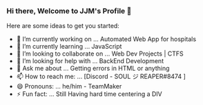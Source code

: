 ### Hi there, Welcome to JJM's Profile 👋


Here are some ideas to get you started:

- 🔭 I’m currently working on ... Automated Web App for hospitals
- 🌱 I’m currently learning ... JavaScript
- 👯 I’m looking to collaborate on ... Web Dev Projects | CTFS
- 🤔 I’m looking for help with ... BackEnd Development
- 💬 Ask me about ... Getting errors in HTML or anything 
- 📫 How to reach me: ... [Discord - SOUL ジ REAPER#8474 ]
- 😄 Pronouns: ... he/him - TeamMaker
- ⚡ Fun fact: ... Still Having hard time centering a DIV

